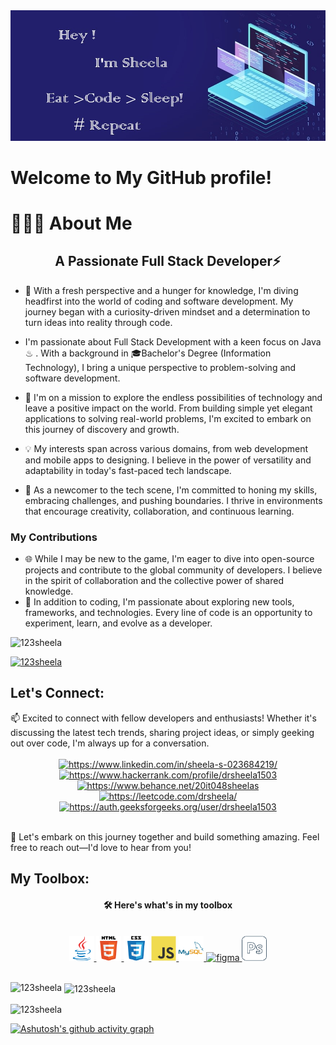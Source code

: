 <img src="./img/img2.jpg">

 # Welcome to My GitHub profile!
# 👩🏻‍💻 About Me 
<h2 align="center">A Passionate Full Stack Developer⚡</h2>

- 🌟 With a fresh perspective and a hunger for knowledge, I'm diving headfirst into the world of coding and software development. My journey began with a curiosity-driven mindset and a determination to turn ideas into reality through code.

- I'm passionate about Full Stack Development with a keen focus on Java ♨ . With a background in 🎓Bachelor's Degree (Information Technology), I bring a unique perspective to problem-solving and software development. 
  
 - 🚀 I'm on a mission to explore the endless possibilities of technology and leave a positive impact on the world. From building simple yet elegant applications to solving real-world problems, I'm excited to embark on this journey of discovery and growth.
  
- 💡 My interests span across various domains, from web development and mobile apps to designing. I believe in the power of versatility and adaptability in today's fast-paced tech landscape. 
- 🌱 As a newcomer to the tech scene, I'm committed to honing my skills, embracing challenges, and pushing boundaries. I thrive in environments that encourage creativity, collaboration, and continuous learning.

### My Contributions
- 🌐 While I may be new to the game, I'm eager to dive into open-source projects and contribute to the global community of developers. I believe in the spirit of collaboration and the collective power of shared knowledge.
- 🔧 In addition to coding, I'm passionate about exploring new tools, frameworks, and technologies. Every line of code is an opportunity to experiment, learn, and evolve as a developer.
<!-- profile views -->
<p align="left"> <img src="https://komarev.com/ghpvc/?username=123sheela&label=Profile%20views&color=0e75b6&style=flat" alt="123sheela" /> </p>

<p align="left"> <a href="https://github.com/ryo-ma/github-profile-trophy"><img src="https://github-profile-trophy.vercel.app/?username=123sheela" alt="123sheela" /></a> </p>

<!-- contact  -->

<h2 align="left">Let's Connect:</h2>
📫 Excited to connect with fellow developers and enthusiasts! Whether it's discussing the latest tech trends, sharing project ideas, or simply geeking out over code, I'm always up for a conversation.<br>

<!-- social links -->

<br>
<div align="center">
<!-- linkedin -->
  <a href="https://www.linkedin.com/in/sheela-s-023684219/" target="blank"><img src="https://raw.githubusercontent.com/rahuldkjain/github-profile-readme-generator/master/src/images/icons/Social/linked-in-alt.svg" alt="https://www.linkedin.com/in/sheela-s-023684219/" height="30" width="40" /></a>
  <!-- hackerrank -->
  <a href="https://www.hackerrank.com/profile/drsheela1503" target="blank"><img src="https://raw.githubusercontent.com/rahuldkjain/github-profile-readme-generator/master/src/images/icons/Social/hackerrank.svg" alt="https://www.hackerrank.com/profile/drsheela1503" height="30" width="40" /></a>
  <!-- behance -->
  <a href="https://www.behance.net/20it048sheelas" target="blank"><img src="https://raw.githubusercontent.com/rahuldkjain/github-profile-readme-generator/master/src/images/icons/Social/behance.svg" alt="https://www.behance.net/20it048sheelas" height="30" width="40" /></a>
  <!-- leetcode -->
  <a href="https://leetcode.com/drsheela/" target="blank"><img src="https://raw.githubusercontent.com/rahuldkjain/github-profile-readme-generator/master/src/images/icons/Social/leet-code.svg" alt="https://leetcode.com/drsheela/" height="30" width="40" /></a>
  <!-- geeksforgeeks -->
  <a href="https://auth.geeksforgeeks.org/user/drsheela1503" target="blank"><img src="https://raw.githubusercontent.com/rahuldkjain/github-profile-readme-generator/master/src/images/icons/Social/geeks-for-geeks.svg" alt="https://auth.geeksforgeeks.org/user/drsheela1503" height="30" width="40" /></a>
</div><br>

💬 Let's embark on this journey together and build something amazing. Feel free to reach out—I'd love to hear from you!

<!-- languages -->

<h2 align="left">My Toolbox:</h2>
<h4 align="center">🛠️ Here's what's in my toolbox</h4><br>
<div align="center">  
<!-- java -->
  <a href="https://www.java.com" target="_blank" rel="noreferrer"> <img src="https://raw.githubusercontent.com/devicons/devicon/master/icons/java/java-original.svg" alt="java" width="40" height="40" /> </a>
  <!-- html -->
  <a href="https://www.w3.org/html/" target="_blank" rel="noreferrer"> <img src="https://raw.githubusercontent.com/devicons/devicon/master/icons/html5/html5-original-wordmark.svg" alt="html5" width="40" height="40"> </a>
  <!-- css -->
  <a href="https://www.w3schools.com/css/" target="_blank" rel="noreferrer"> <img src="https://raw.githubusercontent.com/devicons/devicon/master/icons/css3/css3-original-wordmark.svg" alt="css3" width="40" height="40"> </a> 
  <!-- js -->
  <a href="https://developer.mozilla.org/en-US/docs/Web/JavaScript" target="_blank" rel="noreferrer"> <img src="https://raw.githubusercontent.com/devicons/devicon/master/icons/javascript/javascript-original.svg" alt="javascript" width="40" height="40" > </a>  
  <!-- mysql -->
  <a href="https://www.mysql.com/" target="_blank" rel="noreferrer"> <img src="https://raw.githubusercontent.com/devicons/devicon/master/icons/mysql/mysql-original-wordmark.svg" alt="mysql" width="40" height="40"/> </a> 
  <!-- figma -->
  <a href="https://www.figma.com/" target="_blank" rel="noreferrer"> <img src="https://www.vectorlogo.zone/logos/figma/figma-icon.svg" alt="figma" width="40" height="40"/> </a> 
  <!-- photoshop -->
  <a href="https://www.photoshop.com/en" target="_blank" rel="noreferrer"> <img src="https://raw.githubusercontent.com/devicons/devicon/master/icons/photoshop/photoshop-line.svg" alt="photoshop" width="40" height="40"/> </a>
</div><br>


<p><img align="left" src="https://github-readme-stats.vercel.app/api/top-langs?username=123sheela&show_icons=true&locale=en&layout=compact" alt="123sheela" /></p>

<p>&nbsp;<img align="center" src="https://github-readme-stats.vercel.app/api?username=123sheela&show_icons=true&locale=en" alt="123sheela" /></p>

<p><img align="center" src="https://github-readme-streak-stats.herokuapp.com/?user=123sheela&" alt="123sheela" /></p>

[![Ashutosh's github activity graph](https://github-readme-activity-graph.vercel.app/graph?username=123sheela&bg_color=f5d1ff&color=4e324c&line=e156d8&point=000000&area=true&hide_border=true)](https://github.com/ashutosh00710/github-readme-activity-graph)
